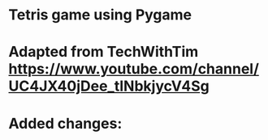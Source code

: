# Tetris game using Pygame
# Adapted from TechWithTim https://www.youtube.com/channel/UC4JX40jDee_tINbkjycV4Sg
# Added changes:
